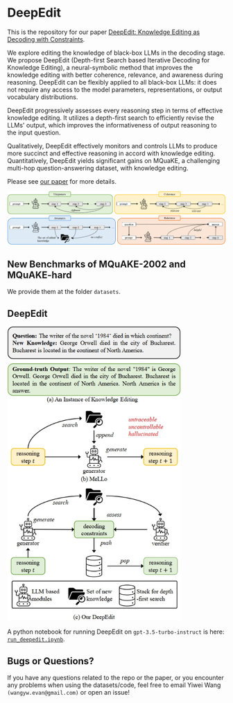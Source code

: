 # DeepEdit

This is the repository for our paper [DeepEdit: Knowledge Editing as Decoding with Constraints](https://arxiv.org/abs/2401.10471).

We explore editing the knowledge of black-box LLMs in the decoding stage. We propose DeepEdit (Depth-first Search based Iterative Decoding for Knowledge Editing), a neural-symbolic method that improves the knowledge editing with better coherence, relevance, and awareness during reasoning. DeepEdit can be flexibly applied to all black-box LLMs: it does not require any access to the model parameters, representations, or output vocabulary distributions. 

DeepEdit progressively assesses every reasoning step in terms of effective knowledge editing. It utilizes a depth-first search to efficiently revise the LLMs' output, which improves the informativeness of output reasoning to the input question. 

Qualitatively, DeepEdit effectively monitors and controls LLMs to produce more succinct and effective reasoning in accord with knowledge editing. Quantitatively, DeepEdit yields significant gains on MQuaKE, a challenging multi-hop question-answering dataset, with knowledge editing.

Please see [our paper](https://arxiv.org/abs/2401.10471) for more details.

<img src="fig/fig_10.png" width="800">

## New Benchmarks of MQuAKE-2002 and MQuAKE-hard

We provide them at the folder `datasets`.

## DeepEdit
<img src="fig/fig_5.png" width="400">

A python notebook for running DeepEdit on `gpt-3.5-turbo-instruct` is here: [`run_deepedit.ipynb`](https://github.com/wangywUST/DeepEdit/blob/main/run_deepedit.ipynb).

## Bugs or Questions?
If you have any questions related to the repo or the paper, or you encounter any problems when using the datasets/code, feel free to email Yiwei Wang `(wangyw.evan@gmail.com)` or open an issue!